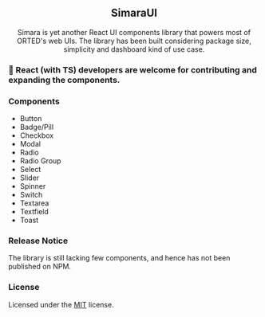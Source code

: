 <h2 align="center">SimaraUI</h2>
<p align="center">
Simara is yet another React UI components library that powers most of ORTED's web UIs. The library has been built considering package size, simplicity and dashboard kind of use case.
</p>

### 👋 React (with TS) developers are welcome for contributing and expanding the components.

### Components

- Button
- Badge/Pill
- Checkbox
- Modal
- Radio
- Radio Group
- Select
- Slider
- Spinner
- Switch
- Textarea
- Textfield
- Toast

### Release Notice

The library is still lacking few components, and hence has not been published on NPM.

### License

Licensed under the [MIT](https://choosealicense.com/licenses/mit/) license.
